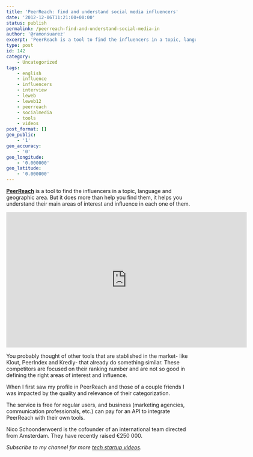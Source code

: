 ```yaml
---
title: 'PeerReach: find and understand social media influencers'
date: '2012-12-06T11:21:00+00:00'
status: publish
permalink: /peerreach-find-and-understand-social-media-in
author: '@ramonsuarez'
excerpt: 'PeerReach is a tool to find the influencers in a topic, language and geographic area. But it does more than help you find them, it helps you understand their main areas of interest and influence in each one of them. You probably thought of other t...'
type: post
id: 142
category:
    - Uncategorized
tags:
    - english
    - influence
    - influencers
    - interview
    - leweb
    - leweb12
    - peerreach
    - socialmedia
    - tools
    - videos
post_format: []
geo_public:
    - '1'
geo_accuracy:
    - '0'
geo_longitude:
    - '0.000000'
geo_latitude:
    - '0.000000'
---
```

[**PeerReach**](http://peerreach.com/ "social media influence tool") is a tool to find the influencers in a topic, language and geographic area. But it does more than help you find them, it helps you understand their main areas of interest and influence in each one of them.

<span class="embed-youtube" style="text-align:center; display: block;"><iframe allowfullscreen="true" class="youtube-player" height="360" loading="lazy" sandbox="allow-scripts allow-same-origin allow-popups allow-presentation" src="https://www.youtube.com/embed/KBuAPO8oEKA?version=3&rel=1&showsearch=0&showinfo=1&iv_load_policy=1&fs=1&hl=en-US&autohide=2&wmode=transparent" style="border:0;" width="640"></iframe></span>

You probably thought of other tools that are stablished in the market- like Klout, PeerIndex and Kredly- that already do something similar. These competitors are focused on their ranking number and are not so good in defining the right areas of interest and influence.

When I first saw my profile in PeerReach and those of a couple friends I was impacted by the quality and relevance of their categorization.

The service is free for regular users, and business (marketing agencies, communication professionals, etc.) can pay for an API to integrate PeerReach with their own tools.

Nico Schoonderwoerd is the cofounder of an international team directed from Amsterdam. They have recently raised €250 000.

*Subscribe to my channel for more [tech startup videos](https://www.youtube.com/user/ramonsuarezv).*